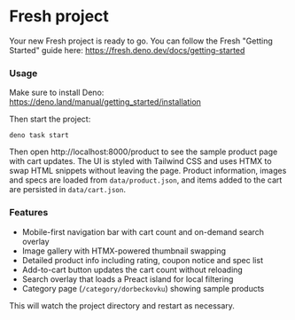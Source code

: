 # Fresh project

Your new Fresh project is ready to go. You can follow the Fresh "Getting
Started" guide here: https://fresh.deno.dev/docs/getting-started

### Usage

Make sure to install Deno: https://deno.land/manual/getting_started/installation

Then start the project:

```
deno task start
```

Then open http://localhost:8000/product to see the sample product page with cart updates. The UI is styled with Tailwind CSS and uses HTMX to swap HTML snippets without leaving the page. Product information, images and specs are loaded from `data/product.json`, and items added to the cart are persisted in `data/cart.json`.

### Features

- Mobile-first navigation bar with cart count and on-demand search overlay
- Image gallery with HTMX-powered thumbnail swapping
- Detailed product info including rating, coupon notice and spec list
- Add-to-cart button updates the cart count without reloading
- Search overlay that loads a Preact island for local filtering
- Category page (`/category/dorbeckovku`) showing sample products

This will watch the project directory and restart as necessary.
